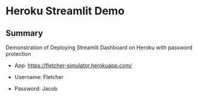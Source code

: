 # Heroku Streamlit Demo
## Summary 

Demonstration of Deploying Streamlit Dashboard on Heroku with password protection

- App: https://fletcher-simulator.herokuapp.com/

- Username: Fletcher

- Password: Jacob

